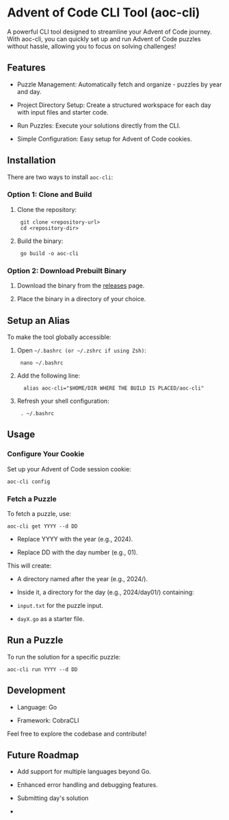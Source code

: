 # Advent of Code CLI Tool (aoc-cli)

A powerful CLI tool designed to streamline your Advent of Code journey. With aoc-cli, you can quickly set up and run Advent of Code puzzles without hassle, allowing you to focus on solving challenges!

  
  

## Features

- Puzzle Management: Automatically fetch and organize - puzzles by year and day.

- Project Directory Setup: Create a structured workspace for each day with input files and starter code.

- Run Puzzles: Execute your solutions directly from the CLI.

- Simple Configuration: Easy setup for Advent of Code cookies.

  

## Installation

  

There are two ways to install `aoc-cli`:

### Option 1: Clone and Build

1. Clone the repository:

		git clone <repository-url> 
		cd <repository-dir> 

3. Build the binary:

		go build -o aoc-cli

### Option 2: Download Prebuilt Binary

1. Download the binary from the [releases](https://github.com/Nabhdeep/aoc-cli/releases/tag/v0.0.1) page.

2. Place the binary in a directory of your choice.

  
  

## Setup an Alias

To make the tool globally accessible:

1. Open `~/.bashrc (or ~/.zshrc if using Zsh)`:

		nano ~/.bashrc

2. Add the following line:

		 alias aoc-cli="$HOME/DIR WHERE THE BUILD IS PLACED/aoc-cli" 

4. Refresh your shell configuration:
	
		. ~/.bashrc

  

## Usage

### Configure Your Cookie

Set up your Advent of Code session cookie:

	aoc-cli config

### Fetch a Puzzle

To fetch a puzzle, use:

	aoc-cli get YYYY --d DD

- Replace YYYY with the year (e.g., 2024).

- Replace DD with the day number (e.g., 01).

This will create:

- A directory named after the year (e.g., 2024/).

- Inside it, a directory for the day (e.g., 2024/day01/) containing:

- `input.txt` for the puzzle input.

- `dayX.go` as a starter file.

  

## Run a Puzzle

To run the solution for a specific puzzle:

	aoc-cli run YYYY --d DD

  

## Development

- Language: Go

- Framework: CobraCLI

Feel free to explore the codebase and contribute!

  

## Future Roadmap

- Add support for multiple languages beyond Go.

- Enhanced error handling and debugging features.

- Submitting day's solution

- 
